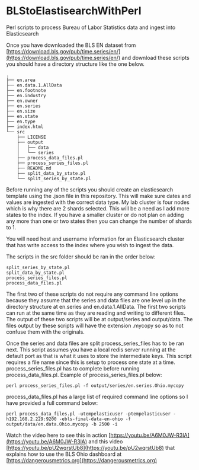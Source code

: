 # BLStoElastisearchWithPerl
Perl scripts to process Bureau of Labor Statistics data and ingest into Elasticsearch

Once you have downloaded the BLS EN dataset from [https://download.bls.gov/pub/time.series/en/](https://download.bls.gov/pub/time.series/en/) and download these scripts you should have a directory structure like the one below.
```
.
├── en.area
├── en.data.1.AllData
├── en.footnote
├── en.industry
├── en.owner
├── en.series
├── en.size
├── en.state
├── en.type
├── index.html
└── src
    ├── LICENSE
    ├── output
    │   ├── data
    │   └── series
    ├── process_data_files.pl
    ├── process_series_files.pl
    ├── README.md
    ├── split_data_by_state.pl
    └── split_series_by_state.pl
```
Before running any of the scripts you should create an elasticsearch template using the .json file in this repository. This will make sure dates and values are ingested with the correct data type. My lab cluster is four nodes which is why there are 2 shards selected. This will be a need as I add more states to the index. If you have a smaller cluster or do not plan on adding any more than one or two states then you can change the number of shards to 1.

You will need host and username information for an Elasticsearch cluster that has write access to the index where you wish to ingest the data.

The scripts in the src folder should be ran in the order below:
```
split_series_by_state.pl
split_data_by_state.pl
process_series_files.pl
process_data_files.pl
```

The first two of these scripts do not require any command line options because they assume that the series and data files are one level up in the directory structure at en.series and en.data.1.AllData. The first two scripts can run at the same time as they are reading and writing to different files. The output of these two scripts will be at output/series and output/data. The files output by these scripts will have the extension .mycopy so as to not confuse them with the originals.

Once the series and data files are split process_series_files has to be ran next. This script assumes you have a local redis server running at the default port as that is what it uses to store the intermediate keys. This script requires a file name since this is setup to process one state at a time. process_series_files.pl has to complete before running process_data_files.pl. Example of process_series_files.pl below:

`perl process_series_files.pl -f output/series/en.series.Ohio.mycopy`

process_data_files.pl has a large list of required command line options so I have provided a full command below:

`perl process_data_files.pl -utempelasticuser -ptempelasticuser -h192.168.2.229:9200 -ebls-final-data-en-ohio -f output/data/en.data.Ohio.mycopy -b 2500 -i`

Watch the video here to see this in action [https://youtu.be/A6M0JW-R3lA](https://youtu.be/A6M0JW-R3lA) and this video [https://youtu.be/pU2wqrstUb8](https://youtu.be/pU2wqrstUb8) that explains how to use the BLS Ohio dashboard at [https://dangerousmetrics.org](https://dangerousmetrics.org)

